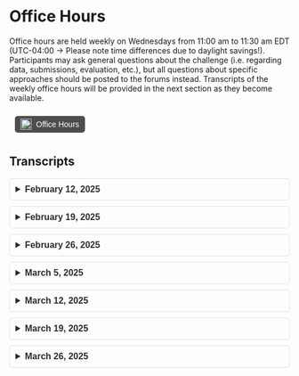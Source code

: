 # Office Hours
Office hours are held weekly on Wednesdays from 11:00 am to 11:30 am EDT (UTC-04:00 → Please note time differences due to daylight savings!). Participants may ask general questions about the challenge (i.e. regarding data, submissions, evaluation, etc.), but all questions about specific approaches should be posted to the forums instead. Transcripts of the weekly office hours will be provided in the next section as they become available.
<div style="display: flex; justify-content: left; align-items: center; gap: 10px; padding: 10px;">
  <div style="display: inline-flex; align-items: center; background-color: #4d4d4d; color: #ffffff; border-radius: 5px; padding: 5px 10px; font-family: Arial, sans-serif; font-size: 14px; text-align: center;">
    <img src="https://github.com/user-attachments/assets/22255638-84ce-4f79-a4e9-7e51d517c428" alt="Codabench Logo" style="height: 20px; margin-right: 8px;">
    <a href="https://mit.zoom.us/j/92427066103" target="_blank" style="color: #ffffff; text-decoration: none;">
        Office Hours
      </a>
  </div>
</div>

## Transcripts
<div class="faq-container" style="font-family: Arial, sans-serif;">
  <details style="margin-bottom: 10px; border: 1px solid #e0e0e0; border-radius: 5px; padding: 10px;">
    <summary style="font-size: 16px; font-weight: bold; cursor: pointer; color: #2b2b2b;">
      February 12, 2025
    </summary>
    <p style="margin-top: 10px; font-size: 14px; color: #555;">No transcript available</p>
  </details>

  <details style="margin-bottom: 10px; border: 1px solid #e0e0e0; border-radius: 5px; padding: 10px;">
    <summary style="font-size: 16px; font-weight: bold; cursor: pointer; color: #2b2b2b;">
      February 19, 2025
    </summary>
    <p style="margin-top: 10px; font-size: 14px; color: #555;">[Organizer 1] 17:04:42<br>
      Okay, I think we can get started. If everyone has any questions, feel free to ask.<br>
      [Participant 1] 17:05:31<br>
      I have a question regarding the libraries. Are we allowed to use any of the libraries or there are the limitations that we have to use certain libraries for this project?<br>
      [Participant 1] 17:05:43<br>
      Because the libraries was not mentioned in the GitHub repository or anywhere from where the data sources was being downloaded.<br>
      [Organizer 2] 17:05:57<br>
      I… Yeah, I think that as long as you as you provide the libraries that you are using in the environment demo file is not going to be any kind of probably with that.<br>
      [Organizer 1] 17:05:57<br>
      Go on a second.<br>
      [Organizer 2] 17:06:26<br>
      But keep in mind that you have to that the libraries that you use have to be like Micro Konda, Micromambamba.<br>
      [Participant 1] 17:06:26<br>
      Thank you.<br>
      [Organizer 2] 17:06:37<br>
      Is able to install on their dependencies dependencies that do need to run your script so check that before submitting anything?<br>
      [Organizer 2] 17:06:49<br>
      With all that said, you won't have any kind of trouble.<br>
      [Participant 1] 17:06:54<br>
      Sure, sure.<br>
      [Organizer 2] 17:06:58<br>
      You're welcome.<br>
      [Participant 1] 17:11:56<br>
      This submission for this project is being postponed to 21st April, right?<br>
      [Organizer 2] 17:12:03<br>
      Yeah, yesterday, I think that yesterday it was yesterday when we announced that we are moving the deadline to The 21st, yeah.<br>
      [Organizer 2] 17:12:20<br>
      And also you should have 10 extra submissions so don't worry on going over in the submission process.<br>
      [Organizer 2] 17:12:31<br>
      Because we gave you a little bit more submission.<br>
      [Organizer 1] 17:12:42<br>
      Hello, Participant 3. So you just joined the call if you have any question we'll just feel free to ask any question. We're just waiting for new participant if they need any help.<br>
      [Participant 2] 17:12:55<br>
      I actually had one question. As I was like processing the density data, I think this was asked in the forum. I don't recall what the answer was. Maybe it was already resolved.<br>
      [Participant 2] 17:13:05<br>
      But some of the density data has like values of like like 9e to the 32. Is this like supposed to be treated as like noise or Or like the true, I mean, obviously it's not the true value because it seems to be like a non-trending value.<br>
      [Participant 2] 17:13:26<br>
      Are we supposed to handle these by like throwing these density data away or Yeah, how would we like handle those like particular rows?<br>
      [Organizer 2] 17:13:36<br>
      Yeah, exactly. Those are like Python, float 32 infinite values So yeah, you have to discard all of them.<br>
      [Participant 2] 17:13:48<br>
      Okay, sounds good.<br>
      [Organizer 2] 17:13:51<br>
      Also, it could be some values that are over CETO, like, I don't know.<br>
      [Organizer 2] 17:14:00<br>
      1 to a power of 20 or something like that, you also have to discard the those So we only have values, real values are just the only one that are under 10 to the minus 7.<br>
      [Participant 2] 17:14:17<br>
      I see. So we should, anything above 10 to the negative 7.<br>
      [Participant 2] 17:14:22<br>
      We should throw away essentially in the density data.<br>
      [Organizer 2] 17:14:25<br>
      Yeah, that's it.<br>
      [Participant 3] 17:14:31<br>
      I just got a couple questions here. About the submissions.<br>
      [Participant 3] 17:14:38<br>
      The first one, I'm guessing for the 80 submission limit is per team, not per a person.<br>
      [Organizer 2] 17:14:47<br>
      Yeah, it's per team.<br>
      [Participant 3] 17:14:49<br>
      Per team okay um Another question is, did you guys So we had a submission. Did you guys like rerun them? Because we had one and then it seemed like another one came through and we got a different score.<br>
      [Participant 3] 17:14:59<br>
      So I was wondering if you guys would be<br>
      [Organizer 2] 17:15:03<br>
      Yeah, we will run maybe you have one that has a perfect score Like one.<br>
      [Participant 3] 17:15:08<br>
      Yeah, yeah, yeah. That's what happened, yeah.<br>
      [Organizer 2] 17:15:11<br>
      Yeah, we have some errors in the scoring file. So we have to rerun it.<br>
      [Participant 3] 17:15:16<br>
      Okay, so you guys, so now… Okay, so you re-ran them and now that's the correct score now is what's in there.<br>
      [Organizer 2] 17:15:25<br>
      Yeah. That's correct.<br>
      [Participant 3] 17:15:26<br>
      Okay. And then let me just clarify with the ghost data. I think I saw in the discussion that you guys are going to go back through and add some of the missing files.<br>
      [Organizer 3] 17:15:40<br>
      Yeah, the way that that works is there are multiple satellites and we were just missing data from a couple of them that covered the time frame that's missing.<br>
      [Organizer 3] 17:15:49<br>
      And we were not aware of that. Until somebody pointed it out. So we're just going to go back through and we'll process that data from the satellites that we initially didn't have.<br>
      [Participant 3] 17:16:00<br>
      Okay. I need to just throw it in that Dropbox, same Dropbox.<br>
      [Organizer 3] 17:16:03<br>
      Yep. And we will send out an email whenever that goes up.<br>
      [Participant 3] 17:16:07<br>
      Okay. And then, yeah, I think that's… I think that's all I had. Thank you.<br>
      [Organizer 2] 17:16:20<br>
      In any case, we try to keep the wiki app like updated So if you are looking into the different versions of the wiki, you could see if we made any change So try to use the wiki as your guidance.<br>
      [Participant 2] 17:25:14<br>
      Hello. Yes, since someone's asking a question, if I could maybe ask maybe a little more obvious question, just like more of a confirmation It seems like the performance metrics or the scoring is based on the MSIS baseline I'm assuming that means that you guys are taking the initial state and then<br>
      [Participant 2] 17:25:37<br>
      Using the propagation. With the MSIS model at the locations of the propagator's states and then using that to compare against the true densities provided by the the spacecraft data sets that you provided.<br>
      [Participant 2] 17:25:53<br>
      Is that the case where that's what you're comparing? They're using the MSS to in line with the density inputs for the propagator<br>
      [Organizer 2] 17:26:13<br>
      Yeah, well, what we do is that we… Yes, introduce to the proprietor the MCIS model.<br>
      [Organizer 2] 17:26:22<br>
      We give to it the initial state and just retrieve the density values.<br>
      [Organizer 2] 17:26:28<br>
      And then we apply our rolling mean to get the orbital mean the orbital mean values.<br>
      [Organizer 2] 17:26:37<br>
      And to do so, to establish the window size we use the mean motion so we have we know more or less what is the orbital And… the orbit video.<br>
      [Organizer 2] 17:26:56<br>
      So that is how are we… scoring the MCs this slide.<br>
      [Participant 2] 17:27:03<br>
      Got it. And for the density predictions.<br>
      [Participant 2] 17:27:10<br>
      Well, obviously, I'm using… like the data set itself for like train test splitting But when the scoring is done, I'm assuming those like large values we mentioned, like the E, Any values above e to the negative 7.<br>
      [Participant 2] 17:27:27<br>
      When the predictions are being generated from the model. They're going to generate predictions for those indices and maybe on your evaluation, you'll have those metrics and then the errors will be compared to that metric.<br>
      [Participant 2] 17:27:43<br>
      Will you guys be throwing it away on your side as well for the prediction or for the estimation?<br>
      [Participant 2] 17:27:47<br>
      Or rather for the… For the scoring or should we like, what should we put in those indices where those predictions occur.<br>
      [Participant 2] 17:27:58<br>
      For comparison, should we put like zero or… put that in.<br>
      [Organizer 2] 17:28:01<br>
      Well you usually… Usually you are using machine learning models for other kinds of models.<br>
      [Organizer 2] 17:28:09<br>
      If you substitute those values with the number values with nons.<br>
      [Organizer 2] 17:28:15<br>
      It will work just fine. But what we do is to when we are going to score we apply as the threshold that you mentioned, 10 to the minus 7.<br>
      [Organizer 2] 17:28:28<br>
      On all the values that are over that scope, we are not taking into account in the scoring process.<br>
      [Participant 2] 17:28:36<br>
      Got it. Okay. Sounds good. So I'll kind of replicate that. I think like having… the scoring done on like a small like similar score to kind of evaluate how well the predictions are happening on my side before submitting would be helpful.<br>
      [Participant 2] 17:28:55<br>
      So I guess I will do the same approach. Yeah, thank you.<br>
      [Organizer 2] 17:28:59<br>
      Okay, great. Also, if you want the scoring script, you have it in the in the development kit of the challenge.<br>
      [Participant 2] 17:29:09<br>
      All right. Okay, I'll take a look at that too.<br>
      [Organizer 2] 17:29:14<br>
      Yeah, you can find it in the baseline directory as evaluation.py<br>
      [Participant 2] 17:29:22<br>
      Okay, sweet. Yeah, I haven't gotten that to that point yet, but I'll definitely check that out. That would save me a lot of time.<br>
      [Participant 2] 17:29:28<br>
      Thank you. Awesome. Take care.<br>
      [Organizer 2] 17:29:29<br>
      Sweet. You're welcome.<br>
      </p>
  </details>

  <details style="margin-bottom: 10px; border: 1px solid #e0e0e0; border-radius: 5px; padding: 10px;">
    <summary style="font-size: 16px; font-weight: bold; cursor: pointer; color: #2b2b2b;">
      February 26, 2025
    </summary>
    <p style="margin-top: 10px; font-size: 14px; color: #555;">No discussions to report.</p>
  </details>

  <details style="margin-bottom: 10px; border: 1px solid #e0e0e0; border-radius: 5px; padding: 10px;">
    <summary style="font-size: 16px; font-weight: bold; cursor: pointer; color: #2b2b2b;">
      March 5, 2025
    </summary>
    <p style="margin-top: 10px; font-size: 14px; color: #555;">No discussions to report.</p>
  </details>

  <details style="margin-bottom: 10px; border: 1px solid #e0e0e0; border-radius: 5px; padding: 10px;">
    <summary style="font-size: 16px; font-weight: bold; cursor: pointer; color: #2b2b2b;">
      March 12, 2025
    </summary>
    <p style="margin-top: 10px; font-size: 14px; color: #555;">A full transcript is unavailable. Participant questions revolved around Codabench submission logistics, and the organizers provided the following clarifications: (1) Participants may delete failed submissions to reduce their total number of submissions if they reach the limit. (2) Participants may not delete finished/scored runs to reduce their total number of submissions.</p>
  </details>

  <details style="margin-bottom: 10px; border: 1px solid #e0e0e0; border-radius: 5px; padding: 10px;">
    <summary style="font-size: 16px; font-weight: bold; cursor: pointer; color: #2b2b2b;">
      March 19, 2025
    </summary>
    <p style="margin-top: 10px; font-size: 14px; color: #555;">No discussions to report.</p>
  </details>

  <details style="margin-bottom: 10px; border: 1px solid #e0e0e0; border-radius: 5px; padding: 10px;">
    <summary style="font-size: 16px; font-weight: bold; cursor: pointer; color: #2b2b2b;">
      March 26, 2025
    </summary>
    <p style="margin-top: 10px; font-size: 14px; color: #555;">A full transcript is unavailable. The following announcements were distributed via our mailing list and landing page in response to the attendees' questions:<br>
    <ol>
      <li><b>Complete Feedback Form:</b> We've noticed that while we have a large and engaged group of participants, only a limited number of teams have submitted their models so far. We understand that there can be many reasons for this, and we want to ensure that everyone has a positive and rewarding experience. To help us better understand your experience, please complete <a href="https://forms.gle/pypur1cHx2eqDgFA6">this short feedback form</a>.</li>
      <li><b>Submit Your Models:</b> From now on, please submit your model to the public leaderboard for both Phase 1.1 and 1.2! The challenge is coming to a close, and we're eager to see the innovative solutions you've developed. Moreover, sharing your results is an essential and valuable part of the Challenge since you can learn from the leaderboard and receive feedback.</li>
      <li><b>Final Score Computation:</b> As you know, recently we introduced a new task in Phase 1.2 to further challenge your models. To clarify the weighting scheme, this new dataset will account for 80% of the final score, while the original dataset will contribute 20%.</li>
      <li><b>Altitude Corrections:</b> We’ve corrected the altitude values in the Phase 1.2 dataset, they were mistakenly provided in kilometers, unlike Phase 1.1 where they were in meters. Now, all values are consistently in meters. Please ignore the column name "Altitude (km)", the values are in meters despite the label. We’ve kept the name unchanged to avoid breaking existing submissions.</li>
    </ol>
    </p>
  </details>
  
</div>
